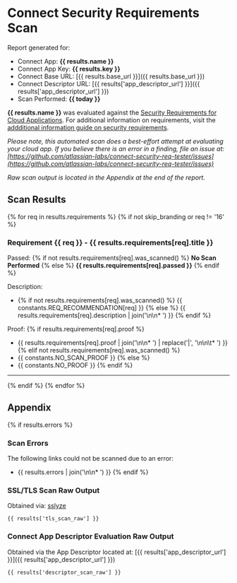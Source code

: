 # Connect Security Requirements Scan
Report generated for:

* Connect App: **{{ results.name }}**
* Connect App Key: **{{ results.key }}**
* Connect Base URL: [{{ results.base_url }}]({{ results.base_url }})
* Connect Descriptor URL: [{{ results['app_descriptor_url'] }}]({{ results['app_descriptor_url'] }})
* Scan Performed: **{{ today }}**

**{{ results.name }}** was evaluated against the [Security Requirements for Cloud Applications](https://developer.atlassian.com/platform/marketplace/security-requirements/). For additional information on requirements, visit the [addditional information guide on security requirements](https://developer.atlassian.com/platform/marketplace/security-requirements-more-info/).

*Please note, this automated scan does a best-effort attempt at evaluating your cloud app. If you believe there is an error in a finding, file an issue at: [https://github.com/atlassian-labs/connect-security-req-tester/issues](https://github.com/atlassian-labs/connect-security-req-tester/issues)*

*Raw scan output is located in the Appendix at the end of the report.*

## Scan Results

{% for req in results.requirements %}
{% if not skip_branding or req != '16' %}
### Requirement {{ req }} - {{ results.requirements[req].title }}

Passed: {% if not results.requirements[req].was_scanned() %} **No Scan Performed** {% else %} **{{ results.requirements[req].passed }}** {% endif %}

Description:

* {% if not results.requirements[req].was_scanned() %} {{ constants.REQ_RECOMMENDATION[req] }} {% else %} {{ results.requirements[req].description | join('\n\n* ') }} {% endif %}

Proof:
{% if results.requirements[req].proof %}
* {{ results.requirements[req].proof | join('\n\n* ') | replace('|', '\n\n\t* ') }}
{% elif not results.requirements[req].was_scanned() %}
* {{ constants.NO_SCAN_PROOF }}
{% else %}
* {{ constants.NO_PROOF }}
{% endif %}

---
{% endif %}
{% endfor %}

## Appendix
{% if results.errors %}
### Scan Errors
The following links could not be scanned due to an error:

* {{ results.errors | join('\n\n* ') }}
{% endif %}

### SSL/TLS Scan Raw Output
Obtained via: [sslyze](https://github.com/nabla-c0d3/sslyze)

```
{{ results['tls_scan_raw'] }}
```

### Connect App Descriptor Evaluation Raw Output
Obtained via the App Descriptor located at: [{{ results['app_descriptor_url'] }}]({{ results['app_descriptor_url'] }})

```
{{ results['descriptor_scan_raw'] }}
```
